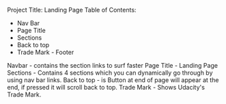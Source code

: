 Project Title: Landing Page
Table of Contents:
* Nav Bar
* Page Title
* Sections
* Back to top
* Trade Mark - Footer

Navbar - contains the section links to surf faster
Page Title - Landing Page
Sections - Contains 4 sections which you can dynamically go through by using nav bar links.
Back to top - is Button at end of page will appear at the end, if pressed it will scroll back to top.
Trade Mark - Shows Udacity's Trade Mark.